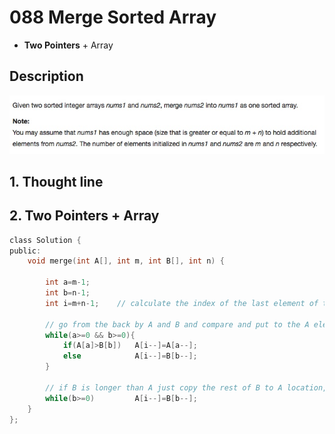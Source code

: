 # 088 Merge Sorted Array
- **Two Pointers** + Array

## Description
![IMAGE](resources/1082E61E95A7CCA194056CDD33F0456A.jpg)

## 1. Thought line



## 2. **Two Pointers** + Array

```c
class Solution {
public:
    void merge(int A[], int m, int B[], int n) {
        
        int a=m-1;
        int b=n-1;
        int i=m+n-1;    // calculate the index of the last element of the merged array
        
        // go from the back by A and B and compare and put to the A element which is larger
        while(a>=0 && b>=0){
            if(A[a]>B[b])   A[i--]=A[a--];
            else            A[i--]=B[b--];
        }
        
        // if B is longer than A just copy the rest of B to A location, otherwise no need to do anything
        while(b>=0)         A[i--]=B[b--];
    }
};
```

